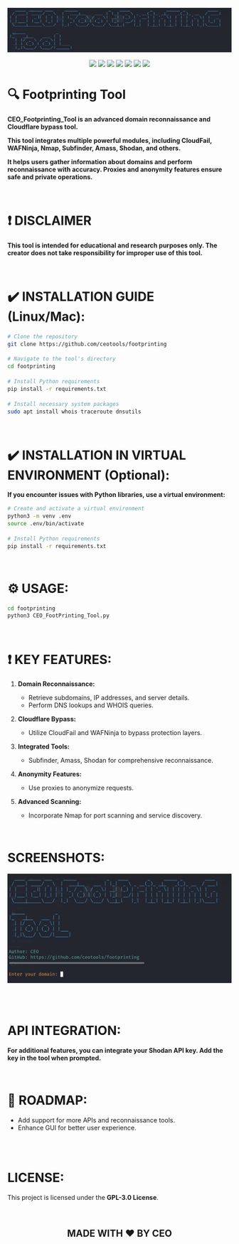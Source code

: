 <p align="center">
  <img width="650px" height="100px" src="Icon/Banner.png">
</p>

<p align="center">
  <img src="https://img.shields.io/github/stars/ceotools/footprinting">
  <img src="https://img.shields.io/github/forks/ceotools/footprinting">
  <img src="https://img.shields.io/badge/Maintained%3F-yes-green.svg">
  <img src="https://img.shields.io/github/license/ceotools/footprinting">
  <img src="https://img.shields.io/github/repo-size/ceotools/footprinting">
  <img src="https://img.shields.io/github/languages/count/ceotools/footprinting">
  <img src="https://visitor-badge.laobi.icu/badge?page_id=ceotools.footprinting">
</p>

# :mag: Footprinting Tool

**CEO_Footprinting_Tool is an advanced domain reconnaissance and Cloudflare bypass tool.**

**This tool integrates multiple powerful modules, including CloudFail, WAFNinja, Nmap, Subfinder, Amass, Shodan, and others.**

**It helps users gather information about domains and perform reconnaissance with accuracy. Proxies and anonymity features ensure safe and private operations.**

<br>

# :heavy_exclamation_mark: DISCLAIMER
**This tool is intended for educational and research purposes only. The creator does not take responsibility for improper use of this tool.**

<br>

# :heavy_check_mark: INSTALLATION GUIDE (Linux/Mac):

```bash
# Clone the repository
git clone https://github.com/ceotools/footprinting

# Navigate to the tool's directory
cd footprinting

# Install Python requirements
pip install -r requirements.txt

# Install necessary system packages
sudo apt install whois traceroute dnsutils
```

<br>

# :heavy_check_mark: INSTALLATION IN VIRTUAL ENVIRONMENT (Optional):

**If you encounter issues with Python libraries, use a virtual environment:**

```bash
# Create and activate a virtual environment
python3 -m venv .env
source .env/bin/activate

# Install Python requirements
pip install -r requirements.txt
```

<br>

# :gear: USAGE:
```bash
cd footprinting
python3 CEO_FootPrinting_Tool.py
```

<br>

# :heavy_exclamation_mark: KEY FEATURES:
1. **Domain Reconnaissance:**
   - Retrieve subdomains, IP addresses, and server details.
   - Perform DNS lookups and WHOIS queries.

2. **Cloudflare Bypass:**
   - Utilize CloudFail and WAFNinja to bypass protection layers.

3. **Integrated Tools:**
   - Subfinder, Amass, Shodan for comprehensive reconnaissance.

4. **Anonymity Features:**
   - Use proxies to anonymize requests.

5. **Advanced Scanning:**
   - Incorporate Nmap for port scanning and service discovery.

<br>

# SCREENSHOTS:

![Screenshot](Screenshot/Tool_Output.png)

<p align="center">
</p>

<br>



<br>

# API INTEGRATION:

**For additional features, you can integrate your Shodan API key. Add the key in the tool when prompted.**

<br>

# :rocket: ROADMAP:

- Add support for more APIs and reconnaissance tools.
- Enhance GUI for better user experience.

<br>


<br>

# LICENSE:
This project is licensed under the **GPL-3.0 License**.

<br>

## <p align="center">MADE WITH :heart: BY CEO </p>
